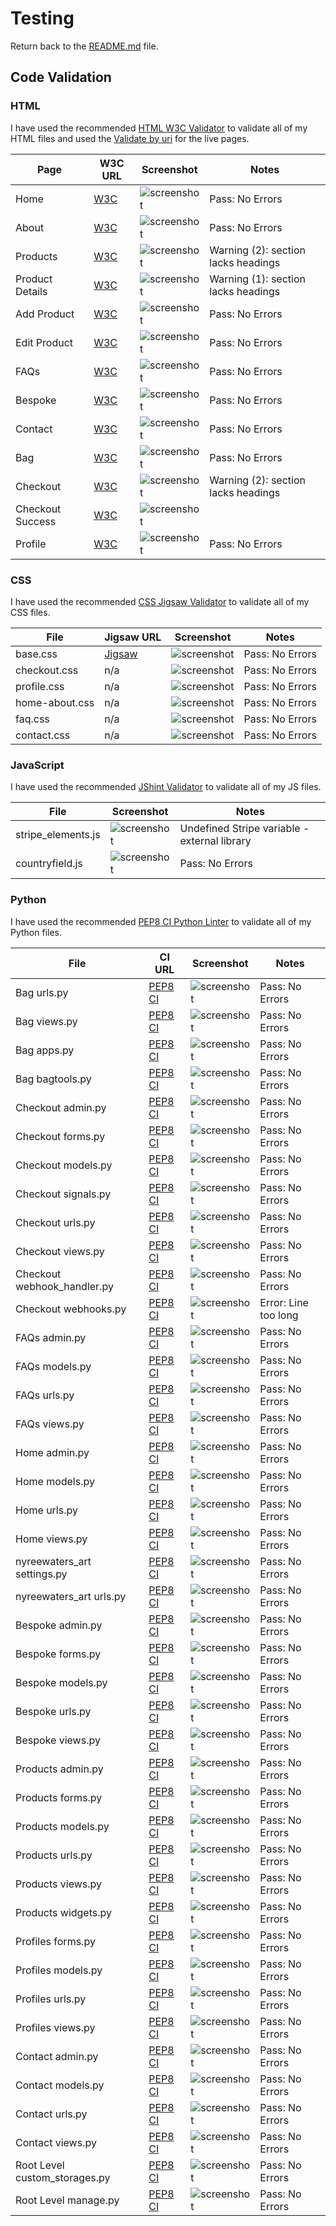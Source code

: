 # Testing

Return back to the [README.md](README.md) file.

## Code Validation

### HTML

I have used the recommended [HTML W3C Validator](https://validator.w3.org) to validate all of my HTML files and used the [Validate by uri](https://validator.w3.org/#validate_by_uri) for the live pages.

| Page | W3C URL | Screenshot | Notes |
| --- | --- | --- | --- |
| Home | [W3C](https://validator.w3.org/nu/?doc=https%3A%2F%2Fnyreewaters-art-ccb67c4ebd7f.herokuapp.com%2F) | ![screenshot](documentation/readme/html-validation-home.png) | Pass: No Errors|
| About | [W3C](https://validator.w3.org/nu/?doc=https%3A%2F%2Fnyreewaters-art-ccb67c4ebd7f.herokuapp.com%2Fabout%2F) | ![screenshot](documentation/readme/html-validation-about.png) | Pass: No Errors |
| Products | [W3C](https://validator.w3.org/nu/?doc=https%3A%2F%2Fnyreewaters-art-ccb67c4ebd7f.herokuapp.com%2Fproducts%2F%3Fsort%3Dprice%26direction%3Dasc) | ![screenshot](documentation/readme/html-validation-products.png) | Warning (2): section lacks headings |
| Product Details | [W3C](https://validator.w3.org/nu/?doc=https%3A%2F%2Fnyreewaters-art-ccb67c4ebd7f.herokuapp.com%2Fproducts%2Fproduct_detail%2F15%2F) | ![screenshot](documentation/readme/html-validation-product-details.png) | Warning (1): section lacks headings |
| Add Product | [W3C](https://validator.w3.org/nu/?doc=https%3A%2F%2Fnyreewaters-art-ccb67c4ebd7f.herokuapp.com%2Fproducts%2Fadd%2F) | ![screenshot](documentation/readme/html-validation-add-product.png) | Pass: No Errors |
| Edit Product | [W3C](https://validator.w3.org/nu/?doc=https%3A%2F%2Fnyreewaters-art-ccb67c4ebd7f.herokuapp.com%2Fproducts%2Fedit%2F15%2F) | ![screenshot](documentation/readme/html-validation-edit-product.png) | Pass: No Errors |
| FAQs | [W3C](https://validator.w3.org/nu/?doc=https%3A%2F%2Fnyreewaters-art-ccb67c4ebd7f.herokuapp.com%2Ffaqs%2F) | ![screenshot](documentation/readme/html-validation-faqs.png) | Pass: No Errors |
| Bespoke | [W3C](https://validator.w3.org/nu/?doc=https%3A%2F%2Fnyreewaters-art-ccb67c4ebd7f.herokuapp.com%2Fbespoke%2F) | ![screenshot](documentation/readme/html-validation-bespoke.png) | Pass: No Errors |
| Contact | [W3C](https://validator.w3.org/nu/?doc=https%3A%2F%2Fnyreewaters-art-ccb67c4ebd7f.herokuapp.com%2Fcontact%2F) | ![screenshot](documentation/readme/html-validation-contact.png) | Pass: No Errors |
| Bag | [W3C](https://validator.w3.org/nu/?doc=https%3A%2F%2Fnyreewaters-art-ccb67c4ebd7f.herokuapp.com%2Fbag%2F) | ![screenshot](documentation/readme/html-validation-bag.png) | Pass: No Errors |
| Checkout | [W3C](https://validator.w3.org/nu/?doc=https%3A%2F%2Fnyreewaters-art-ccb67c4ebd7f.herokuapp.com%2Fcheckout%2F) | ![screenshot](documentation/readme/html-validation-checkout.png) | Warning (2): section lacks headings |
| Checkout Success | [W3C](https://validator.w3.org/nu/?doc=https%3A%2F%2Fnyreewaters-art-ccb67c4ebd7f.herokuapp.com%2Fcheckout%2Fcheckout_success%2FAE806850B71840C693B8FF6921505B95) | ![screenshot](documentation/readme/html-validation-checkoutsuccess.png) |  |
| Profile | [W3C](https://validator.w3.org/nu/?doc=https%3A%2F%2Fnyreewaters-art-ccb67c4ebd7f.herokuapp.com%2Fprofile%2F) | ![screenshot](documentation/readme/html-validation-profile.png) | Pass: No Errors |


### CSS

I have used the recommended [CSS Jigsaw Validator](https://jigsaw.w3.org/css-validator) to validate all of my CSS files.

| File | Jigsaw URL | Screenshot | Notes |
| --- | --- | --- | --- |
| base.css | [Jigsaw](#) | ![screenshot](documentation/css-validation-base.png) | Pass: No Errors |
| checkout.css | n/a | ![screenshot](documentation/css-validation-checkout.png) | Pass: No Errors |
| profile.css | n/a | ![screenshot](documentation/css-validation-profile.png) | Pass: No Errors |
| home-about.css | n/a | ![screenshot](documentation/css-validation-home-about.png) | Pass: No Errors |
| faq.css | n/a | ![screenshot](documentation/css-validation-faqs.png) | Pass: No Errors |
| contact.css | n/a | ![screenshot](documentation/css-validation-contact.png) | Pass: No Errors |

### JavaScript

I have used the recommended [JShint Validator](https://jshint.com) to validate all of my JS files.

| File | Screenshot | Notes |
| --- | --- | --- |
| stripe_elements.js | ![screenshot](documentation/readme/js-validation-stripe.png) | Undefined Stripe variable - external library |
| countryfield.js | ![screenshot](documentation/readme/js-validation-countryfield.png) | Pass: No Errors |

### Python

I have used the recommended [PEP8 CI Python Linter](https://pep8ci.herokuapp.com) to validate all of my Python files.

| File | CI URL | Screenshot | Notes |
| --- | --- | --- | --- |
| Bag urls.py | [PEP8 CI](#) | ![screenshot](documentation/py-validation-bag-urls.png) | Pass: No Errors |
| Bag views.py | [PEP8 CI](#) | ![screenshot](documentation/py-validation-bag-views.png) | Pass: No Errors |
| Bag apps.py | [PEP8 CI](#) | ![screenshot](documentation/py-validation-bag-apps.png) | Pass: No Errors |
| Bag bagtools.py | [PEP8 CI](#) | ![screenshot](documentation/py-validation-bag-bagtools.png) | Pass: No Errors |
| Checkout admin.py | [PEP8 CI](#) | ![screenshot](documentation/py-validation-checkout-admin.png) | Pass: No Errors |
| Checkout forms.py | [PEP8 CI](#) | ![screenshot](documentation/py-validation-checkout-forms.png) | Pass: No Errors |
| Checkout models.py | [PEP8 CI](#) | ![screenshot](documentation/py-validation-checkout-models.png) | Pass: No Errors |
| Checkout signals.py | [PEP8 CI](#) | ![screenshot](documentation/py-validation-checkout-signals.png) | Pass: No Errors |
| Checkout urls.py | [PEP8 CI](#) | ![screenshot](documentation/py-validation-checkout-urls.png) | Pass: No Errors |
| Checkout views.py | [PEP8 CI](#) | ![screenshot](documentation/py-validation-checkout-views.png) | Pass: No Errors |
| Checkout webhook_handler.py | [PEP8 CI](#) | ![screenshot](documentation/py-validation-checkout-webhook_handler.png) | Pass: No Errors |
| Checkout webhooks.py | [PEP8 CI](#) | ![screenshot](documentation/py-validation-checkout-webhooks.png) | Error: Line too long |
| FAQs admin.py | [PEP8 CI](#) | ![screenshot](documentation/py-validation-faqs-admin.png) | Pass: No Errors |
| FAQs models.py | [PEP8 CI](#) | ![screenshot](documentation/py-validation-faqs-models.png) | Pass: No Errors |
| FAQs urls.py | [PEP8 CI](#) | ![screenshot](documentation/py-validation-faqs-urls.png) | Pass: No Errors |
| FAQs views.py | [PEP8 CI](#) | ![screenshot](documentation/py-validation-faqs-views.png) | Pass: No Errors |
| Home admin.py | [PEP8 CI](#) | ![screenshot](documentation/py-validation-home-admin.png) | Pass: No Errors |
| Home models.py | [PEP8 CI](#) | ![screenshot](documentation/py-validation-home-models.png) | Pass: No Errors |
| Home urls.py | [PEP8 CI](#) | ![screenshot](documentation/py-validation-home-urls.png) | Pass: No Errors |
| Home views.py | [PEP8 CI](#) | ![screenshot](documentation/py-validation-home-views.png) | Pass: No Errors |
| nyreewaters_art settings.py | [PEP8 CI](#) | ![screenshot](documentation/py-validation-nyreewaters-art-settings.png) | Pass: No Errors |
| nyreewaters_art urls.py | [PEP8 CI](#) | ![screenshot](documentation/py-validation-nyreewaters-art-urls.png) | Pass: No Errors |
| Bespoke admin.py | [PEP8 CI](#) | ![screenshot](documentation/py-validation-bespoke-admin.png) | Pass: No Errors |
| Bespoke forms.py | [PEP8 CI](#) | ![screenshot](documentation/py-validation-bespoke-forms.png) | Pass: No Errors |
| Bespoke models.py | [PEP8 CI](#) | ![screenshot](documentation/py-validation-bespoke-models.png) | Pass: No Errors |
| Bespoke urls.py | [PEP8 CI](#) | ![screenshot](documentation/py-validation-bespoke-urls.png) | Pass: No Errors |
| Bespoke views.py | [PEP8 CI](#) | ![screenshot](documentation/py-validation-bespoke-views.png) | Pass: No Errors |
| Products admin.py | [PEP8 CI](#) | ![screenshot](documentation/py-validation-products-admin.png) | Pass: No Errors |
| Products forms.py | [PEP8 CI](#) | ![screenshot](documentation/py-validation-products-forms.png) | Pass: No Errors |
| Products models.py | [PEP8 CI](#) | ![screenshot](documentation/py-validation-products-models.png) | Pass: No Errors |
| Products urls.py | [PEP8 CI](#) | ![screenshot](documentation/py-validation-products-urls.png) | Pass: No Errors |
| Products views.py | [PEP8 CI](#) | ![screenshot](documentation/py-validation-products-views.png) | Pass: No Errors |
| Products widgets.py | [PEP8 CI](#) | ![screenshot](documentation/py-validation-products-widgets.png) | Pass: No Errors |
| Profiles forms.py | [PEP8 CI](#) | ![screenshot](documentation/py-validation-profiles-forms.png) | Pass: No Errors |
| Profiles models.py | [PEP8 CI](#) | ![screenshot](documentation/py-validation-profiles-models.png) | Pass: No Errors |
| Profiles urls.py | [PEP8 CI](#) | ![screenshot](documentation/py-validation-profiles-urls.png) | Pass: No Errors |
| Profiles views.py | [PEP8 CI](#) | ![screenshot](documentation/py-validation-profiles-views.png) | Pass: No Errors |
| Contact admin.py | [PEP8 CI](#) | ![screenshot](documentation/py-validation-contact-admin.png) | Pass: No Errors |
| Contact models.py | [PEP8 CI](#) | ![screenshot](documentation/py-validation-contact-models.png) | Pass: No Errors |
| Contact urls.py | [PEP8 CI](#) | ![screenshot](documentation/py-validation-contact-urls.png) | Pass: No Errors |
| Contact views.py | [PEP8 CI](#) | ![screenshot](documentation/py-validation-contact-views.png) | Pass: No Errors |
| Root Level custom_storages.py | [PEP8 CI](#) | ![screenshot](documentation/py-validation-rootlevel-custom_storages.png) | Pass: No Errors |
| Root Level manage.py | [PEP8 CI](#) | ![screenshot](documentation/py-validation-rootlevel-manage.png) | Pass: No Errors |
